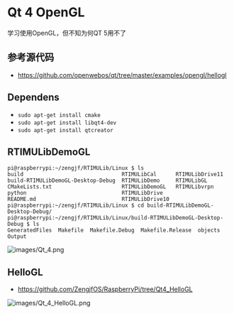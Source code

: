 # Qt 4 OpenGL

学习使用OpenGL，但不知为何QT 5用不了

## 参考源代码

* https://github.com/openwebos/qt/tree/master/examples/opengl/hellogl

## Dependens

* `sudo apt-get install cmake`
* `sudo apt-get install libqt4-dev`
* `sudo apt-get install qtcreator`

## RTIMULibDemoGL

```Console
pi@raspberrypi:~/zengjf/RTIMULib/Linux $ ls
build                               RTIMULibCal      RTIMULibDrive11
build-RTIMULibDemoGL-Desktop-Debug  RTIMULibDemo     RTIMULibGL
CMakeLists.txt                      RTIMULibDemoGL   RTIMULibvrpn
python                              RTIMULibDrive
README.md                           RTIMULibDrive10
pi@raspberrypi:~/zengjf/RTIMULib/Linux $ cd build-RTIMULibDemoGL-Desktop-Debug/
pi@raspberrypi:~/zengjf/RTIMULib/Linux/build-RTIMULibDemoGL-Desktop-Debug $ ls
GeneratedFiles  Makefile  Makefile.Debug  Makefile.Release  objects  Output
```

![images/Qt_4.png](images/Qt_4.png)

## HelloGL

* https://github.com/ZengjfOS/RaspberryPi/tree/Qt4_HelloGL

![images/Qt_4_HelloGL.png](images/Qt_4_HelloGL.png)